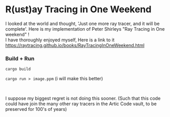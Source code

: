 
# R(ust)ay Tracing in One  Weekend


I looked at the world and thought, 'Just one more ray tracer, and it will be complete'.
Here is my implementation of Peter Shirleys "Ray Tracing in One weekend" !<br/>
I have thoroughly enjoyed myself,
Here is a link to it https://raytracing.github.io/books/RayTracingInOneWeekend.html

  
### Build + Run

`cargo build`  <br  />

`cargo run > image.ppm` (i will make this better)

 <br  />

I suppose my biggest regret is not doing this sooner.
(Such that this code could have join the many other ray tracers in the Artic Code vault, to be preserved for 100's of years)
